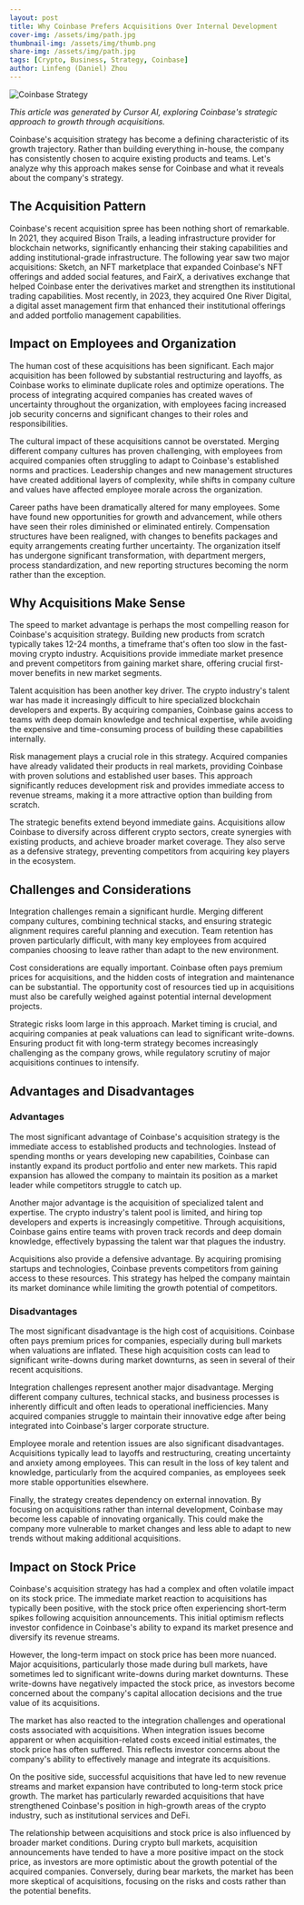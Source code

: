 ```yaml
---
layout: post
title: Why Coinbase Prefers Acquisitions Over Internal Development
cover-img: /assets/img/path.jpg
thumbnail-img: /assets/img/thumb.png
share-img: /assets/img/path.jpg
tags: [Crypto, Business, Strategy, Coinbase]
author: Linfeng (Daniel) Zhou
---
```


![Coinbase Strategy](/assets/img/path.jpg)

*This article was generated by Cursor AI, exploring Coinbase's strategic approach to growth through acquisitions.*

Coinbase's acquisition strategy has become a defining characteristic of its growth trajectory. Rather than building everything in-house, the company has consistently chosen to acquire existing products and teams. Let's analyze why this approach makes sense for Coinbase and what it reveals about the company's strategy.

## The Acquisition Pattern

Coinbase's recent acquisition spree has been nothing short of remarkable. In 2021, they acquired Bison Trails, a leading infrastructure provider for blockchain networks, significantly enhancing their staking capabilities and adding institutional-grade infrastructure. The following year saw two major acquisitions: Sketch, an NFT marketplace that expanded Coinbase's NFT offerings and added social features, and FairX, a derivatives exchange that helped Coinbase enter the derivatives market and strengthen its institutional trading capabilities. Most recently, in 2023, they acquired One River Digital, a digital asset management firm that enhanced their institutional offerings and added portfolio management capabilities.

## Impact on Employees and Organization

The human cost of these acquisitions has been significant. Each major acquisition has been followed by substantial restructuring and layoffs, as Coinbase works to eliminate duplicate roles and optimize operations. The process of integrating acquired companies has created waves of uncertainty throughout the organization, with employees facing increased job security concerns and significant changes to their roles and responsibilities.

The cultural impact of these acquisitions cannot be overstated. Merging different company cultures has proven challenging, with employees from acquired companies often struggling to adapt to Coinbase's established norms and practices. Leadership changes and new management structures have created additional layers of complexity, while shifts in company culture and values have affected employee morale across the organization.

Career paths have been dramatically altered for many employees. Some have found new opportunities for growth and advancement, while others have seen their roles diminished or eliminated entirely. Compensation structures have been realigned, with changes to benefits packages and equity arrangements creating further uncertainty. The organization itself has undergone significant transformation, with department mergers, process standardization, and new reporting structures becoming the norm rather than the exception.

## Why Acquisitions Make Sense

The speed to market advantage is perhaps the most compelling reason for Coinbase's acquisition strategy. Building new products from scratch typically takes 12-24 months, a timeframe that's often too slow in the fast-moving crypto industry. Acquisitions provide immediate market presence and prevent competitors from gaining market share, offering crucial first-mover benefits in new market segments.

Talent acquisition has been another key driver. The crypto industry's talent war has made it increasingly difficult to hire specialized blockchain developers and experts. By acquiring companies, Coinbase gains access to teams with deep domain knowledge and technical expertise, while avoiding the expensive and time-consuming process of building these capabilities internally.

Risk management plays a crucial role in this strategy. Acquired companies have already validated their products in real markets, providing Coinbase with proven solutions and established user bases. This approach significantly reduces development risk and provides immediate access to revenue streams, making it a more attractive option than building from scratch.

The strategic benefits extend beyond immediate gains. Acquisitions allow Coinbase to diversify across different crypto sectors, create synergies with existing products, and achieve broader market coverage. They also serve as a defensive strategy, preventing competitors from acquiring key players in the ecosystem.

## Challenges and Considerations

Integration challenges remain a significant hurdle. Merging different company cultures, combining technical stacks, and ensuring strategic alignment requires careful planning and execution. Team retention has proven particularly difficult, with many key employees from acquired companies choosing to leave rather than adapt to the new environment.

Cost considerations are equally important. Coinbase often pays premium prices for acquisitions, and the hidden costs of integration and maintenance can be substantial. The opportunity cost of resources tied up in acquisitions must also be carefully weighed against potential internal development projects.

Strategic risks loom large in this approach. Market timing is crucial, and acquiring companies at peak valuations can lead to significant write-downs. Ensuring product fit with long-term strategy becomes increasingly challenging as the company grows, while regulatory scrutiny of major acquisitions continues to intensify.

## Advantages and Disadvantages

### Advantages

The most significant advantage of Coinbase's acquisition strategy is the immediate access to established products and technologies. Instead of spending months or years developing new capabilities, Coinbase can instantly expand its product portfolio and enter new markets. This rapid expansion has allowed the company to maintain its position as a market leader while competitors struggle to catch up.

Another major advantage is the acquisition of specialized talent and expertise. The crypto industry's talent pool is limited, and hiring top developers and experts is increasingly competitive. Through acquisitions, Coinbase gains entire teams with proven track records and deep domain knowledge, effectively bypassing the talent war that plagues the industry.

Acquisitions also provide a defensive advantage. By acquiring promising startups and technologies, Coinbase prevents competitors from gaining access to these resources. This strategy has helped the company maintain its market dominance while limiting the growth potential of competitors.

### Disadvantages

The most significant disadvantage is the high cost of acquisitions. Coinbase often pays premium prices for companies, especially during bull markets when valuations are inflated. These high acquisition costs can lead to significant write-downs during market downturns, as seen in several of their recent acquisitions.

Integration challenges represent another major disadvantage. Merging different company cultures, technical stacks, and business processes is inherently difficult and often leads to operational inefficiencies. Many acquired companies struggle to maintain their innovative edge after being integrated into Coinbase's larger corporate structure.

Employee morale and retention issues are also significant disadvantages. Acquisitions typically lead to layoffs and restructuring, creating uncertainty and anxiety among employees. This can result in the loss of key talent and knowledge, particularly from the acquired companies, as employees seek more stable opportunities elsewhere.

Finally, the strategy creates dependency on external innovation. By focusing on acquisitions rather than internal development, Coinbase may become less capable of innovating organically. This could make the company more vulnerable to market changes and less able to adapt to new trends without making additional acquisitions.

## Impact on Stock Price

Coinbase's acquisition strategy has had a complex and often volatile impact on its stock price. The immediate market reaction to acquisitions has typically been positive, with the stock price often experiencing short-term spikes following acquisition announcements. This initial optimism reflects investor confidence in Coinbase's ability to expand its market presence and diversify its revenue streams.

However, the long-term impact on stock price has been more nuanced. Major acquisitions, particularly those made during bull markets, have sometimes led to significant write-downs during market downturns. These write-downs have negatively impacted the stock price, as investors become concerned about the company's capital allocation decisions and the true value of its acquisitions.

The market has also reacted to the integration challenges and operational costs associated with acquisitions. When integration issues become apparent or when acquisition-related costs exceed initial estimates, the stock price has often suffered. This reflects investor concerns about the company's ability to effectively manage and integrate its acquisitions.

On the positive side, successful acquisitions that have led to new revenue streams and market expansion have contributed to long-term stock price growth. The market has particularly rewarded acquisitions that have strengthened Coinbase's position in high-growth areas of the crypto industry, such as institutional services and DeFi.

The relationship between acquisitions and stock price is also influenced by broader market conditions. During crypto bull markets, acquisition announcements have tended to have a more positive impact on the stock price, as investors are more optimistic about the growth potential of the acquired companies. Conversely, during bear markets, the market has been more skeptical of acquisitions, focusing on the risks and costs rather than the potential benefits.


